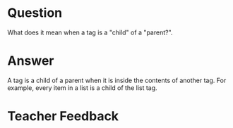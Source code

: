 # Question
What does it mean when a tag is a "child" of a "parent?".

# Answer
A tag is a child of a parent when it is inside the contents of another tag. For example, every item in a list is a child of the list tag.

# Teacher Feedback